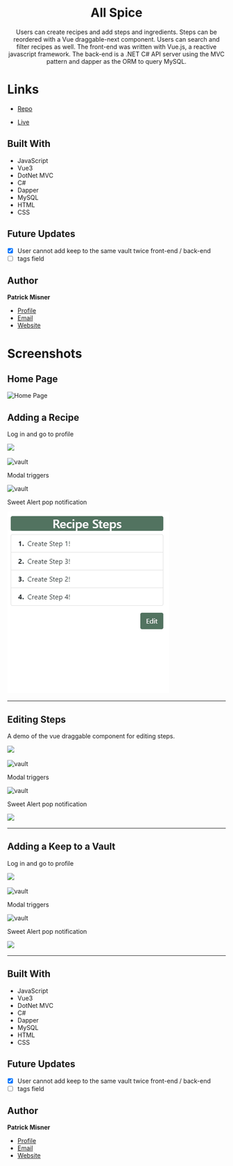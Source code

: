 
<h1 align="center"><project-name> All Spice</h1>

<p align="center"><project-description>Users can create recipes and add steps and ingredients. Steps can be reordered with a Vue draggable-next component. Users can search and filter recipes as well. The front-end was written with Vue.js, a reactive javascript framework. The back-end is a .NET C# API server using the MVC pattern and dapper as the ORM to query MySQL.</p>

# Links

- [Repo](https://github.com/patrick-misner/allspice "Keeper Repo")

- [Live](https://all-spice.herokuapp.com/ "Live View")




## Built With


- JavaScript
- Vue3
- DotNet MVC
- C#
- Dapper
- MySQL
- HTML
- CSS

## Future Updates

- [x] User cannot add keep to the same vault twice front-end / back-end
- [ ] tags field

## Author

**Patrick Misner**

- [Profile](https://github.com/patrick-misner "Patrick Misner")
- [Email](mailto:misner.patrick@gmail.com?subject=Hi "Hi!")
- [Website](https://kingtechnologies.in "Welcome")

# Screenshots

## Home Page

![Home Page](/src/assets/img/homepage.png "Home Page")




## Adding a Recipe

Log in and go to profile

![](/Keepr.client/src/assets/img/myprofile.png)

![vault](/Keepr.client/src/assets/img/addvault.png)

Modal triggers

![vault](/Keepr.client/src/assets/img/privatevault.png)

Sweet Alert pop notification

![](/allspice.client/src/assets/img/editsteps.gif)
- - -
## Editing Steps

A demo of the vue draggable component for editing steps.

![](/Keepr.client/src/assets/img/myprofile.png)

![vault](/Keepr.client/src/assets/img/addkeep.png)

Modal triggers

![vault](/Keepr.client/src/assets/img/keepform.png)

Sweet Alert pop notification

![](/Keepr.client/src/assets/img/keep-pop.png)

- - -
## Adding a Keep to a Vault

Log in and go to profile

![](/Keepr.client/src/assets/img/myprofile.png)

![vault](/Keepr.client/src/assets/img/addkeep.png)

Modal triggers

![vault](/Keepr.client/src/assets/img/keepform.png)

Sweet Alert pop notification

![](/Keepr.client/src/assets/img/keep-pop.png)

- - -



## Built With


- JavaScript
- Vue3
- DotNet MVC
- C#
- Dapper
- MySQL
- HTML
- CSS

## Future Updates

- [x] User cannot add keep to the same vault twice front-end / back-end
- [ ] tags field

## Author

**Patrick Misner**

- [Profile](https://github.com/patrick-misner "Patrick Misner")
- [Email](mailto:misner.patrick@gmail.com?subject=Hi "Hi!")
- [Website](https://kingtechnologies.in "Welcome")

